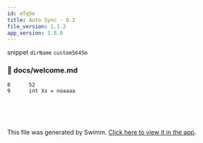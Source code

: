 ```yaml
---
id: efq5e
title: Auto Sync - 0.2
file_version: 1.1.2
app_version: 1.8.0
---
```


snippet `dirName`<swm-token data-swm-token=":sidebars.js:14:14:14:`  tutorialSidebar: [{type: &#39;autogenerated&#39;, dirName: &#39;.&#39;}],`"/> `custom5645m`<swm-token data-swm-token=":docusaurus.config.js:29:1:1:`          custom5645m: require.resolve(&#39;./src/css/custom.css&#39;),`"/>
<!-- NOTE-swimm-snippet: the lines below link your snippet to Swimm -->
### 📄 docs/welcome.md
```markdown
8      52
9      int Xx = noaaaa
```

<br/>

<br/>

<br/>

This file was generated by Swimm. [Click here to view it in the app](http://localhost:5000/repos/Z2l0aHViJTNBJTNBTm9hUmVwbyUzQSUzQU5vYW96ZXI=/docs/efq5e).
